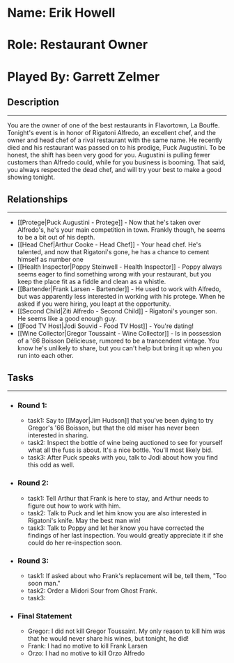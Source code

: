 # Name: Erik Howell
# Role: Restaurant Owner
# Played By: Garrett Zelmer

## Description
---
You are the owner of one of the best restaurants in Flavortown, La Bouffe. Tonight's event is in honor of Rigatoni Alfredo, an excellent chef, and the owner and head chef of a rival restaurant with the same name. He recently died and his restaurant was passed on to his prodige, Puck Augustini. To be honest, the shift has been very good for you. Augustini is pulling fewer customers than Alfredo could, while for you business is booming. That said, you always respected the dead chef, and will try your best to make a good showing tonight.

## Relationships
---
- [[Protege|Puck Augustini - Protege]]  - Now that he's taken over Alfredo's, he's your main competition in town. Frankly though, he seems to be a bit out of his depth.
- [[Head Chef|Arthur Cooke - Head Chef]]  - Your head chef. He's talented, and now that Rigatoni's gone, he has a chance to cement himself as number one
- [[Health Inspector|Poppy Steinwell - Health Inspector]]  - Poppy always seems eager to find something wrong with your restaurant, but you keep the place fit as a fiddle and clean as a whistle.
- [[Bartender|Frank Larsen - Bartender]]  - He used to work with Alfredo, but was apparently less interested in working with his protege. When he asked if you were hiring, you leapt at the opportunity.
- [[Second Child|Ziti Alfredo - Second Child]]  - Rigatoni's younger son. He seems like a good enough guy.
- [[Food TV Host|Jodi Souvid - Food TV Host]]  - You're dating!
- [[Wine Collector|Gregor Toussaint - Wine Collector]]  - Is in possession of a '66 Boisson Délicieuse, rumored to be a trancendent vintage. You know he's unlikely to share, but you can't help but bring it up when you run into each other.

## Tasks
___
- ### Round 1: 
	- task1:  Say to [[Mayor|Jim Hudson]] that you've been dying to try Gregor's '66 Boisson, but that the old miser has never been interested in sharing.
	- task2:  Inspect the bottle of wine being auctioned to see for yourself what all the fuss is about. It's a nice bottle. You'll most likely bid.
	- task3: After Puck speaks with you, talk to Jodi about how you find this odd as well.
- ### Round 2:
	- task1: Tell Arthur that Frank is here to stay, and Arthur needs to figure out how to work with him.
	- task2: Talk to Puck and let him know you are also interested in Rigatoni's knife. May the best man win!
	- task3: Talk to Poppy and let her know you have corrected the findings of her last inspection. You would greatly appreciate it if she could do her re-inspection soon.
- ### Round 3:
	- task1: If asked about who Frank's replacement will be, tell them, "Too soon man."
	- task2: Order a Midori Sour from Ghost Frank.
	- task3: 
- ### Final Statement
	- Gregor: I did not kill Gregor Toussaint. My only reason to kill him was that he would never share his wines, but tonight, he did! 
	- Frank: I had no motive to kill Frank Larsen
	- Orzo: I had no motive to kill Orzo Alfredo